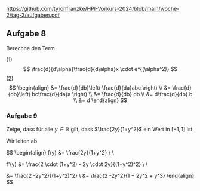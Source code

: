 https://github.com/tyronfranzke/HPI-Vorkurs-2024/blob/main/woche-2/tag-2/aufgaben.pdf

## Aufgabe 8

Berechne den Term

(1)
$$
\frac{d}{d\alpha}\frac{d}{d\alpha}x \cdot e^{(\alpha^2)}
$$
(2)
$$
\begin{align}
&= \frac{d}{db}\left( \frac{d}{da}abc \right)  \\ 
&= \frac{d}{db}\left( bc\frac{d}{da}a \right) \\
&= \frac{d}{db} db \\
&= d\frac{d}{db} b \\
&= d
\end{align}
$$

### Aufgabe 9

Zeige, dass für alle $y \in \mathbb{R}$ gilt, dass $\frac{2y}{1+y^2}$ ein Wert in $[-1, 1]$ ist

Wir leiten ab

$$
\begin{align}
f(y) &= \frac{2y}{1+y^2} \\ \\

f'(y) &= \frac{2 \cdot (1+y^2) - 2y \cdot 2y}{(1+y^2)^2} \\ \\

&= \frac{2 -2y^2}{(1+y^2)^2} \\
&= \frac{2 -2y^2}{1 + 2y^2 + y^3}
\end{align}
$$

